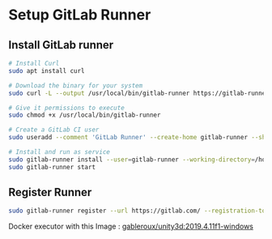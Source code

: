 # Setup GitLab Runner

## Install GitLab runner

```bash
# Install Curl
sudo apt install curl

# Download the binary for your system
sudo curl -L --output /usr/local/bin/gitlab-runner https://gitlab-runner-downloads.s3.amazonaws.com/latest/binaries/gitlab-runner-linux-amd64

# Give it permissions to execute
sudo chmod +x /usr/local/bin/gitlab-runner

# Create a GitLab CI user
sudo useradd --comment 'GitLab Runner' --create-home gitlab-runner --shell /bin/bash

# Install and run as service
sudo gitlab-runner install --user=gitlab-runner --working-directory=/home/gitlab-runner
sudo gitlab-runner start
```

## Register Runner

```bash
sudo gitlab-runner register --url https://gitlab.com/ --registration-token So6ZzswCXf2erH2xMf5K
```

Docker executor with this Image : [gableroux/unity3d:2019.4.11f1-windows](https://hub.docker.com/r/gableroux/unity3d/tags?page=1&name=2019.4.11)
